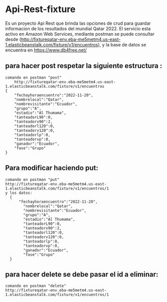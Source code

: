 # Api-Rest-fixture
Es un proyecto Api Rest que brinda las opciones de crud para guardar informacion de los resultados del mundial Qatar 2022.
El servicio esta activo en Amazon Web Services, mediante postman se puede consultar desde (http://fixtureqatar-env.eba-me5metm4.us-east-1.elasticbeanstalk.com/fixture/v1/encuentros), y la base de datos se encuentra en https://www.db4free.net/
  ## para hacer post respetar la siguiente estructura :
  	comando en postman "post"
    	http://fixtureqatar-env.eba-me5metm4.us-east-1.elasticbeanstalk.com/fixture/v1/encuentros
  	{
 		"fechayhoraencuentro":"2022-11-20",
		"nombrelocal":"Qatar",
		"nombrevisitante":"Ecuador",
		"grupo":"A",
		"estadio":"Al Thumama",
		"tanteadorL90":0,
		"tanteadorv90":2,
		"tanteadorl120":0,
		"tanteadorv120":0,
		"tanteadorlp":0,
		"tanteadorvp":0,
		"ganador":"Ecuador",
		"fase":"Grupo"
  	}
  ## Para modificar haciendo put:
    comando en postman "put"
    http://fixtureqatar-env.eba-me5metm4.us-east-1.elasticbeanstalk.com/fixture/v1/encuentros/1
    y los datos:
      {
    	  "fechayhoraencuentro":"2022-11-20",
		    "nombrelocal":"Qatar",
		    "nombrevisitante":"Ecuador",
		    "grupo":"A",
		    "estadio":"Al Thumama",
		    "tanteadorL90":0,
		    "tanteadorv90":2,
		    "tanteadorl120":0,
		    "tanteadorv120":0,
		    "tanteadorlp":0,
		    "tanteadorvp":0,
		    "ganador":"Ecuador",
		    "fase":"Grupo"
      }
  
  ## para hacer delete se debe pasar el id a eliminar:
    comando en postman "delete"
    http://fixtureqatar-env.eba-me5metm4.us-east-1.elasticbeanstalk.com/fixture/v1/encuentros/1
    

